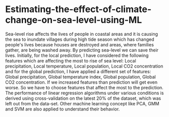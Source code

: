 # Estimating-the-effect-of-climate-change-on-sea-level-using-ML
Sea-level rise affects the lives of people in coastal areas and it is causing the sea to inundate villages during high tide season which has changed people's lives because houses are destroyed and areas, where families gather, are being washed away. By predicting sea-level we can save their lives. Initially, for the local prediction, I have considered the following features which are affecting the most to rise of sea level: Local precipitation, Local temperature, Local population, Local CO2 concentration and for the global prediction, I have applied a different set of features: Global precipitation, Global temperature index, Global population, Global CO2 concentration. If we increased features than prediction will get even worse. So we have to choose features that affect the most to the prediction. The performance of linear regression algorithms under various conditions is derived using cross-validation on the latest 20% of the dataset, which was left out from the data-set. Other machine learning concept like PCA, GMM and SVM are also applied to understand their behavior. 
